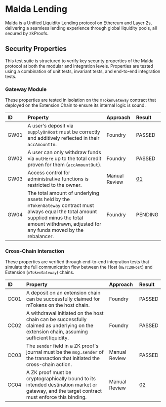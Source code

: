 # Malda Lending

Malda is a Unified Liquidity Lending protocol on Ethereum and Layer 2s,
delivering a seamless lending experience through global liquidity pools, all
secured by zkProofs.

## Security Properties

This test suite is structured to verify key security properties of the Malda
protocol at both the modular and integration levels. Properties are tested using
a combination of unit tests, invariant tests, and end-to-end integration tests.

### Gateway Module

These properties are tested in isolation on the `mTokenGateway` contract that
deployed on the Extension Chain to ensure its internal logic is sound.

| ID   | Property                                                                                                                                                                                                 | Approach      | Result                |
| :--- | :------------------------------------------------------------------------------------------------------------------------------------------------------------------------------------------------------- | :------------ | :-------------------- |
| GW01 | A user's deposit via `supplyOnHost` must be correctly and additively reflected in their `accAmountIn`.                                                                                                   | Foundry       | PASSED                |
| GW02 | A user can only withdraw funds via `outHere` up to the total credit proven for them (`accAmountOut`).                                                                                                    | Foundry       | PASSED                |
| GW03 | Access control for administrative functions is restricted to the owner.                                                                                                                                  | Manual Review | [01](/findings/01.md) |
| GW04 | The total amount of underlying assets held by the `mTokenGateway` contract must always equal the total amount supplied minus the total amount withdrawn, adjusted for any funds moved by the rebalancer. | Foundry       | PENDING               |

### Cross-Chain Interaction

These properties are verified through end-to-end integration tests that simulate
the full communication flow between the Host (`mErc20Host`) and Extension
(`mTokenGateway`) chains.

| ID   | Property                                                                                                                                     | Approach      | Result                |
| :--- | :------------------------------------------------------------------------------------------------------------------------------------------- | :------------ | :-------------------- |
| CC01 | A deposit on an extension chain can be successfully claimed for mTokens on the host chain.                                                   | Foundry       | PASSED                |
| CC02 | A withdrawal initiated on the host chain can be successfully claimed as underlying on the extension chain, assuming sufficient liquidity.    | Foundry       | PASSED                |
| CC03 | The `sender` field in a ZK proof's journal must be the `msg.sender` of the transaction that initiated the cross-chain action.                | Manual Review | PASSED                |
| CC04 | A ZK proof must be cryptographically bound to its intended destination market or gateway, and the target contract must enforce this binding. | Manual Review | [02](/findings/02.md) |
